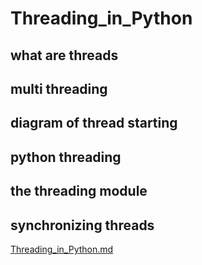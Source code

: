 # Threading_in_Python
## what are threads
## multi threading
## diagram of thread starting
## python threading
## the threading module
## synchronizing threads
[Threading_in_Python.md](https://github.com/nayakaj/winter-of-contributing/files/7589879/Threading_in_Python.md)
